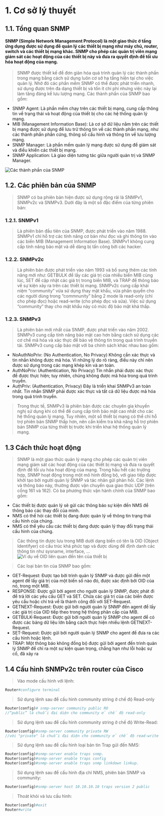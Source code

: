 # 1. Cơ sở lý thuyết
## 1.1. Tổng quan SNMP
#### SNMP (Simple Network Management Protocol) là một giao thức ở tầng ứng dụng được sử dụng để quản lý các thiết bị mạng như máy chủ, router, switch và các thiết bị mạng khác. SNMP cho phép các quản trị viên mạng giám sát các hoạt động của các thiết bị này và đưa ra quyết định để tối ưu hóa hoạt động của mạng.
> SNMP được thiết kế để đơn giản hóa quá trình quản lý các thành phần trong mạng bằng cách sử dụng luôn cơ sở hạ tầng hiện tại cho việc quản lý. Nhờ đó các phần mềm SNMP có thể được phát triển nhanh, sử dụng được trên đa dạng thiết bị và tốn ít chi phí nhưng việc này lại làm tăng đáng kể lưu lượng mạng. Các thành phần của SNMP bao gồm:   
- SNMP Agent: Là phần mềm chạy trên các thiết bị mạng, cung cấp thông tin về trạng thái và hoạt động của thiết bị cho các hệ thống quản lý mạng.
- MIB (Management Information Base): Là cơ sở dữ liệu nằm trên các thiết bị mạng được sử dụng để lưu trữ thông tin về các thành phần mạng, như các thành phần phần cứng, thông số cấu hình và thông tin về lưu lượng mạng.
- SNMP Manager: Là phần mềm quản lý mạng được sử dụng để giám sát và điều khiển các thiết bị mạng.
- SNMP Application: Là giao diện tương tác giữa người quản trị và SNMP Manager.
  
![Các thành phần của SNMP](https://drive.google.com/file/d/1tULDZ7qBqyKZ9sTDCCr0-l-D_QopjHGO/view?usp=share_link)

## 1.2. Các phiên bản của SNMP
> SNMP có ba phiên bản hiện được sử dụng rộng rãi là SNMPv1, SNMPv2c và SNMPv3. Dưới đây là một số đặc điểm của từng phiên bản:
### 1.2.1. SNMPv1
> Là phiên bản đầu tiên của SNMP, được phát triển vào năm 1988. SNMPv1 chỉ hỗ trợ các tính năng cơ bản như đọc và ghi thông tin vào các biến MIB (Management Information Base). SNMPv1 không cung cấp tính năng bảo mật và dễ dàng bị tấn công bởi các hacker.
### 1.2.2. SNMPv2c
> Là phiên bản được phát triển vào năm 1993 và bổ sung thêm các tính năng mới như: GETBULK để lấy các giá trị của nhiều biến MIB cùng lúc, SET để cập nhật các giá trị trong biến MIB, và TRAP để thông báo về sự kiện xảy ra trên các thiết bị mạng. SNMPv2c cung cấp khái niệm “community” vừa sử dụng thay mật khẩu, vừa phân quyền cho các người dùng trong “commnunity” bằng 2 mode là read-only (chỉ cho phép đọc) hoặc read-write (cho phép đọc và sửa). Việc sử dụng “community” thay cho mật khẩu này có mức độ bảo mật khá thấp.

### 1.2.3. SNMPv3
>Là phiên bản mới nhất của SNMP, được phát triển vào năm 2002. SNMPv3 cung cấp tính năng bảo mật cao hơn bằng cách sử dụng các cơ chế mã hóa và xác thực để bảo vệ thông tin trong quá trình truyền tải. SNMPv3 cung cấp bảo mật với ba chính sách khác nhau bao gồm: 
  * NoAuthNoPriv: (No Authentication, No Privacy) Không cần xác thực và tin nhắn không được mã hóa. Vì những lý do rõ ràng, điều này chỉ nên được sử dụng trong các mạng khép kín và an toàn.
  * AuthNoPriv: (Authentication, No Privacy) Tin nhắn phải được xác thực để được thực hiện; tuy nhiên, chúng không được mã hóa trong quá trình truyền.
  * AuthPriv: (Authentication, Privacy) Đây là triển khai SNMPv3 an toàn nhất. Tin nhắn SNMP phải được xác thực và tất cả dữ liệu được mã hóa trong quá trình truyền.
>Trong thực tế, SNMPv3 là phiên bản được các chuyên gia khuyến nghị sử dụng khi có thể để cung cấp tính bảo mật cao nhất cho các hệ thống quản lý mạng. Tuy nhiên, một số thiết bị mạng có thể chỉ hỗ trợ phiên bản SNMP thấp hơn, nên cần kiểm tra khả năng hỗ trợ phiên bản SNMP của từng thiết bị trước khi triển khai hệ thống quản lý mạng.

## 1.3 Cách thức hoạt động 
> SNMP là một giao thức quản lý mạng cho phép các quản trị viên mạng giám sát các hoạt động của các thiết bị mạng và đưa ra quyết định để tối ưu hóa hoạt động của mạng. Trong hầu hết các trường hợp, SNMP hoạt động trong một mô hình đồng bộ, với giao tiếp được khởi tạo bởi người quản lý SNMP và tác nhân gửi phản hồi. Các lệnh và thông báo này, thường được vận chuyển qua giao thức UDP (trên cổng 161 và 162). Có ba phương thức vận hành chính của SNMP bao gồm:
  * Các thiết bị được quản lý sẽ gửi các thông báo sự kiện đến NMS để thông báo các thay đổi của mình.
  * NMS có thể hỏi các thiết bị đang được quản lý về thông tin trạng thái cấu hình của chúng.
  * NMS có thể yêu cầu các thiết bị đang được quản lý thay đổi trạng thái cấu hình của chúng.
> Các thông tin được lưu trong MIB dưới dạng biến có tên là OID (Object Identifyer) có cấu trúc khá phức tạp và được dùng để định danh các thông tin như sysname, interface, …
![Ví dụ về OID liên quan đến tên của thiết bị](https://drive.google.com/file/d/1qJfDOgn8oFz11gwW-YeFJgS81XPK3YuL/view?usp=share_link)

> Các loại bản tin của SNMP bao gồm:
 - GET-Request: Được tạo bởi trình quản lý SNMP và được gửi đến một agent để lấy giá trị của một biến số nào đó, được xác định bởi OID của nó, trong một MIB.
 - RESPONSE: Được gửi bởi agent cho người quản lý SNMP, được phát đi để trả lời các yêu cầu GET và SET. Chứa các giá trị của các biến được yêu cầu hoặc chỉ trả về là thành công đối với SET-Request.
 - GETNEXT-Request: Được gửi bởi người quản lý SNMP đến agent để lấy các giá trị của OID tiếp theo trong hệ thống phân cấp của MIB.
 - GETBULK-Request: Được gửi bởi người quản lý SNMP cho agent để có được các bảng dữ liệu lớn bằng cách thực hiện nhiều lệnh GETNEXT-Request.
 - SET-Request: Được gửi bởi người quản lý SNMP cho agent để đưa ra các cấu hình hoặc lệnh.
 - TRAP: Một thông báo không đồng bộ được gửi bởi agent đến trình quản lý SNMP để chỉ ra một sự kiện quan trọng, chẳng hạn như lỗi hoặc sự cố, đã xảy ra

## 1.4 Cấu hình SNMPv2c trên router của Cisco
> Vào mode cấu hình với lệnh: 
```php
Router#configure terminal
```
>Sử dụng lệnh sau để cấu hình community string ở chế độ Read-only 
```php
Router(config)# snmp-server community public RO 
//“public” là chuỗi đại diện cho community ở chế độ read-only
```
>Sử dụng lệnh sau để cấu hình community string ở chế độ Write-Read:
```php
Router(config)#snmp-server community private RW
//với "private" là chuỗi đại diện cho community ở chế độ read-write
```
>Sử dụng lệnh sau để cấu hình loại bản tin Trap gửi đến NMS: 
```php
Router(config)#snmp-server enable traps snmp.
Router(config)#snmp-server enable traps config 
Router(config)#snmp-server enable traps snmp linkdown linkup.
```
>Sử dụng lệnh sau để cấu hình địa chỉ NMS, phiên bản SNMP và community: 
```php
Router(config)#snmp-server host 10.10.10.10 traps version 2 public
```
>Thoát khỏi và lưu cấu hình:  
```php
Router(config)#exit 
Router#write
```
